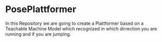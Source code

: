 # PosePlattformer
In this Repository we are going to create a Plattformer based on a Teachable Machine Model which recognized in which dirrection you are running and if you are jumping.
